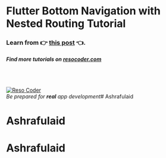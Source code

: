 # Flutter Bottom Navigation with Nested Routing Tutorial

### Learn from :point_right: [this post](https://resocoder.com/flutter-bottom-nav-routing) :point_left:.

#### _Find more tutorials on [resocoder.com](https://resocoder.com)_

<br />
<br />

[![Reso Coder](https://resocoder.com/wp-content/uploads/2019/09/logo_with_text_signature.png)](https://resocoder.com)
<br />
_Be prepared for **real** app development_# Ashrafulaid
# Ashrafulaid
# Ashrafulaid
